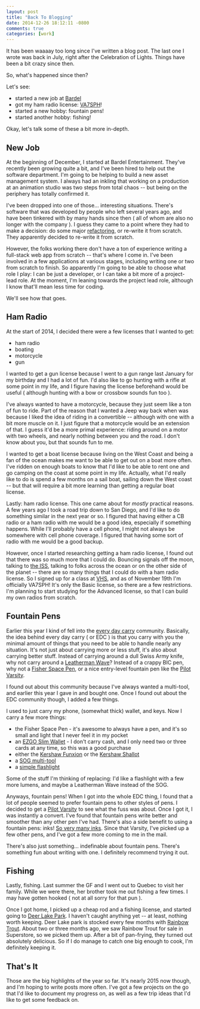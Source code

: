 ```yaml
---
layout: post
title: "Back To Blogging"
date: 2014-12-26 18:12:11 -0800
comments: true
categories: [work]
---
```

It has been waaaay too long since I've written a blog post. The last one I wrote was back in July, right after the Celebration of Lights. Things have been a bit crazy since then.

So, what's happened since then?

Let's see:

 * started a new job at [Bardel](http://bardel.ca)
 * got my ham radio license: [VA7SPH](http://apc-cap.ic.gc.ca/pls/apc_anon/query_amat_cs$callsign.QueryViewByKey?P_CALLSIGN=VA7SPH&Z_CHK=60090)!
 * started a new hobby: fountain pens!
 * started another hobby: fishing!

Okay, let's talk some of these a bit more in-depth.

<!-- more -->

## New Job

At the beginning of December, I started at Bardel Entertainment. They've recently been growing quite a bit, and I've been hired to help out the software department. I'm going to be helping to build a new asset management system. I always had an inkling that working on a production at an animation studio was two steps from total chaos -- but being on the periphery has totally confirmed it.

I've been dropped into one of those... interesting situations. There's software that was developed by people who left several years ago, and have been tinkered with by many hands since then ( all of whom are also no longer with the company ). I guess they came to a point where they had to make a decision: do some major [refactoring](http://en.wikipedia.org/wiki/Code_refactoring), or re-write it from scratch. They apparently decided to re-write it from scratch.

However, the folks working there don't have a ton of experience writing a full-stack web app from scratch -- that's where I come in. I've been involved in a few applications at various stages, including writing one or two from scratch to finish. So apparently I'm going to be able to choose what role I play: I can be just a developer, or I can take a bit more of a project-lead role. At the moment, I'm leaning towards the project lead role, although I know that'll mean less time for coding.

We'll see how that goes.

## Ham Radio

At the start of 2014, I decided there were a few licenses that I wanted to get:

 * ham radio
 * boating
 * motorcycle
 * gun

I wanted to get a gun license because I went to a gun range last January for my birthday and I had a lot of fun. I'd also like to go hunting with a rifle at some point in my life, and I figure having the license beforehand would be useful ( although hunting with a bow or crossbow sounds fun too ).

I've always wanted to have a motorcycle, because they just seem like a ton of fun to ride. Part of the reason that I wanted a Jeep way back when was because I liked the idea of riding in a convertible -- although with one with a bit more muscle on it. I just figure that a motorcycle would be an extension of that. I guess it'd be a more primal experience: riding around on a motor with two wheels, and nearly nothing between you and the road. I don't know about you, but that sounds fun to me.

I wanted to get a boat license because living on the West Coast and being a fan of the ocean makes me want to be able to get out on a boat more often. I've ridden on enough boats to know that I'd like to be able to rent one and go camping on the coast at some point in my life. Actually, what I'd really like to do is spend a few months on a sail boat, sailing down the West coast -- but that will require a bit more learning than getting a regular boat license.

Lastly: ham radio license. This one came about for _mostly_ practical reasons. A few years ago I took a road trip down to San Diego, and I'd like to do something similar in the next year or so. I figured that having either a CB radio or a ham radio with me would be a good idea, especially if something happens. While I'll probably have a cell phone, I might not always be somewhere with cell phone coverage. I figured that having some sort of radio with me would be a good backup.

However, once I started researching getting a ham radio license, I found out that there was so much more that I could do. Bouncing signals off the moon, talking to [the ISS](http://spaceflight.nasa.gov/station/reference/radio/), talking to folks across the ocean or on the other side of the planet -- there are so many things that I could do with a ham radio license. So I signed up for a class at [VHS](http://hackspace.ca/wp/), and as of November 19th I'm officially VA7SPH! It's only the Basic license, so there are a few restrictions. I'm planning to start studying for the Advanced license, so that I can build my own radios from scratch.

## Fountain Pens

Earlier this year I kind of fell into the [every day carry](http://everydaycarry.com/) community. Basically, the idea behind every day carry ( or EDC ) is that you carry with you the minimal amount of things that you need to be able to handle nearly any situation. It's not just about carrying more or less stuff, it's also about carrying better stuff. Instead of carrying around a dull Swiss Army knife, why not carry around a [Leatherman Wave](http://www.amazon.com/gp/product/B0002H49BC/ref=as_li_qf_sp_asin_il_tl?ie=UTF8&camp=1789&creative=9325&creativeASIN=B0002H49BC&linkCode=as2&tag=seanhageca-20&linkId=YM6K7YKTRLE3L7MO)? Instead of a crappy BIC pen, why not a [Fisher Space Pen](http://www.amazon.com/gp/product/B000WGD13U/ref=as_li_qf_sp_asin_il_tl?ie=UTF8&camp=1789&creative=9325&creativeASIN=B000WGD13U&linkCode=as2&tag=seanhageca-20&linkId=KVRROYBTGUSLBLNT), or a nice entry-level fountain pen like the [Pilot Varsity](http://www.amazon.com/gp/product/B00GA06XRS/ref=as_li_qf_sp_asin_il_tl?ie=UTF8&camp=1789&creative=9325&creativeASIN=B00GA06XRS&linkCode=as2&tag=seanhageca-20&linkId=MXHK5JVAY6LCKXBN). 

I found out about this community because I've always wanted a multi-tool, and earlier this year I gave in and bought one. Once I found out about the EDC community though, I added a few things. 

I used to just carry my phone, (somewhat thick) wallet, and keys. Now I carry a few more things:
 * the Fisher Space Pen - it's awesome to always have a pen, and it's so small and light that I never feel it in my pocket
 * an [EZGO Slim Wallet](https://www.massdrop.com/buy/ezgo-slim?mode=guest_open) - I don't carry cash, and I only need two or three cards at any time, so this was a good purchase
 * either the [Kershaw Funxion](https://www.massdrop.com/buy/kershaw-funxion?mode=guest_open) or the [Kershaw Shallot](http://www.amazon.com/gp/product/B001H9BS2M/ref=as_li_qf_sp_asin_il_tl?ie=UTF8&camp=1789&creative=9325&creativeASIN=B001H9BS2M&linkCode=as2&tag=seanhageca-20&linkId=WPNIQN3UL4B7WQCV)
 * a [SOG multi-tool](http://www.amazon.com/gp/product/B000JD08ZU/ref=as_li_qf_sp_asin_il_tl?ie=UTF8&camp=1789&creative=9325&creativeASIN=B000JD08ZU&linkCode=as2&tag=seanhageca-20&linkId=I3ZB6X7CNA4Z5P2N)
 * a [simple flashlight](http://www.amazon.com/gp/product/B006E0QAFY/ref=as_li_qf_sp_asin_il_tl?ie=UTF8&camp=1789&creative=9325&creativeASIN=B006E0QAFY&linkCode=as2&tag=seanhageca-20&linkId=BOWKXEJYFOYMZL7B)

Some of the stuff I'm thinking of replacing: I'd like a flashlight with a few more lumens, and maybe a Leatherman Wave instead of the SOG.

Anyways, fountain pens! When I got into the whole EDC thing, I found that a lot of people seemed to prefer fountain pens to other styles of pens. I decided to get a [Pilot Varsity](http://www.amazon.com/gp/product/B00GA06XRS/ref=as_li_qf_sp_asin_il_tl?ie=UTF8&camp=1789&creative=9325&creativeASIN=B00GA06XRS&linkCode=as2&tag=seanhageca-20&linkId=MXHK5JVAY6LCKXBN) to see what the fuss was about. Once I got it, I was instantly a convert. I've found that fountain pens write better and smoother than any other pen I've had. There's also a side benefit to using a fountain pens: inks! [So very many inks](http://www.amazon.com/gp/search/ref=as_li_qf_sp_sr_il_tl?ie=UTF8&camp=1789&creative=9325&index=aps&keywords=noodler%20ink&linkCode=as2&tag=seanhageca-20&linkId=IQNU5PU6CLZWHDHX). Since that Varsity, I've picked up a few other pens, and I've got a few more coming to me in the mail.

There's also just something... indefinable about fountain pens. There's something fun about writing with one. I definitely recommend trying it out.

## Fishing

Lastly, fishing. Last summer the GF and I went out to Quebec to visit her family. While we were there, her brother took me out fishing a few times. I may have gotten hooked ( not at all sorry for that pun ).

Once I got home, I picked up a cheap rod and a fishing license, and started going to [Deer Lake Park](http://www.burnaby.ca/things-to-do/explore-outdoors/shorelines---lakes/deer-lake-park.html). I haven't caught anything yet -- at least, nothing worth keeping. Deer Lake park is stocked every few months with [Rainbow Trout](http://en.wikipedia.org/wiki/Rainbow_trout). About two or three months ago, we saw Rainbow Trout for sale in Superstore, so we picked them up. After a bit of pan-frying, they turned out absolutely delicious. So if I do manage to catch one big enough to cook, I'm definitely keeping it.

## That's It

Those are the big highlights of the year so far. It's nearly 2015 now though, and I'm hoping to write posts more often. I've got a few projects on the go that I'd like to document my progress on, as well as a few trip ideas that I'd like to get some feedback on.
